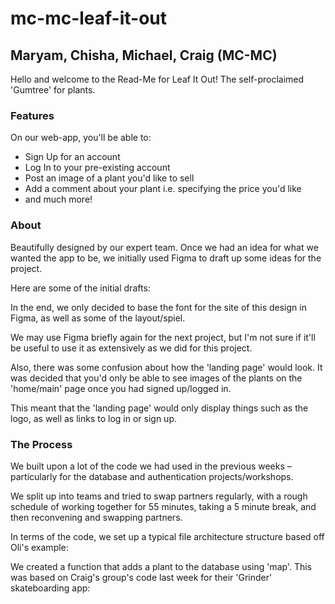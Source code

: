 # mc-mc-leaf-it-out

## Maryam, Chisha, Michael, Craig (MC-MC)

Hello and welcome to the Read-Me for Leaf It Out! The self-proclaimed 'Gumtree' for plants.

### Features

On our web-app, you'll be able to:

- Sign Up for an account
- Log In to your pre-existing account
- Post an image of a plant you'd like to sell
- Add a comment about your plant i.e. specifying the price you'd like
- and much more!

### About

Beautifully designed by our expert team. Once we had an idea for what we wanted the app to be, we initially used Figma to draft up some ideas for the project.

Here are some of the initial drafts:

In the end, we only decided to base the font for the site of this design in Figma, as well as some of the layout/spiel.

We may use Figma briefly again for the next project, but I'm not sure if it'll be useful to use it as extensively as we did for this project.

Also, there was some confusion about how the 'landing page' would look. It was decided that you'd only be able to see images of the plants on the 'home/main' page once you had signed up/logged in.

This meant that the 'landing page' would only display things such as the logo, as well as links to log in or sign up.

### The Process

We built upon a lot of the code we had used in the previous weeks – particularly for the database and authentication projects/workshops.

We split up into teams and tried to swap partners regularly, with a rough schedule of working together for 55 minutes, taking a 5 minute break, and then reconvening and swapping partners.

In terms of the code, we set up a typical file architecture structure based off Oli's example:


We created a function that adds a plant to the database using 'map'. This was based on Craig's group's code last week for their 'Grinder' skateboarding app:

